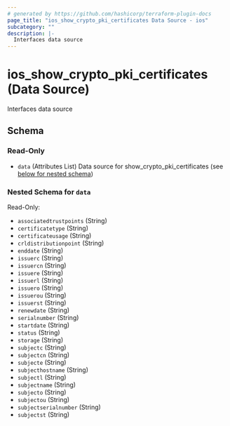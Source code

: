 ```yaml
---
# generated by https://github.com/hashicorp/terraform-plugin-docs
page_title: "ios_show_crypto_pki_certificates Data Source - ios"
subcategory: ""
description: |-
  Interfaces data source
---
```


# ios_show_crypto_pki_certificates (Data Source)

Interfaces data source



<!-- schema generated by tfplugindocs -->
## Schema

### Read-Only

- `data` (Attributes List) Data source for show_crypto_pki_certificates (see [below for nested schema](#nestedatt--data))

<a id="nestedatt--data"></a>
### Nested Schema for `data`

Read-Only:

- `associatedtrustpoints` (String)
- `certificatetype` (String)
- `certificateusage` (String)
- `crldistributionpoint` (String)
- `enddate` (String)
- `issuerc` (String)
- `issuercn` (String)
- `issuere` (String)
- `issuerl` (String)
- `issuero` (String)
- `issuerou` (String)
- `issuerst` (String)
- `renewdate` (String)
- `serialnumber` (String)
- `startdate` (String)
- `status` (String)
- `storage` (String)
- `subjectc` (String)
- `subjectcn` (String)
- `subjecte` (String)
- `subjecthostname` (String)
- `subjectl` (String)
- `subjectname` (String)
- `subjecto` (String)
- `subjectou` (String)
- `subjectserialnumber` (String)
- `subjectst` (String)
